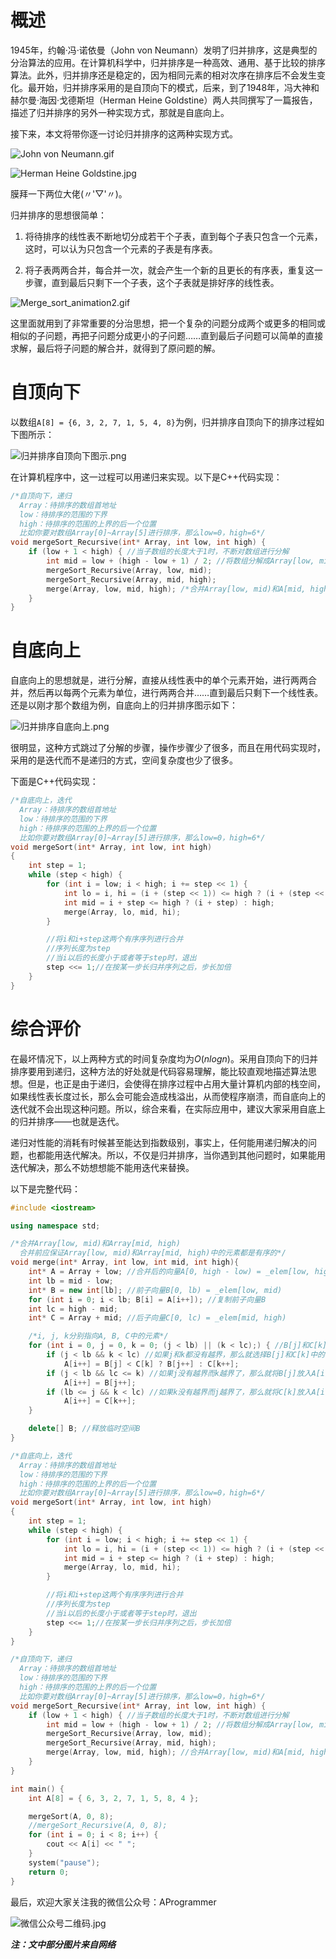 # 概述
1945年，约翰·冯·诺依曼（John von Neumann）发明了归并排序，这是典型的分治算法的应用。在计算机科学中，归并排序是一种高效、通用、基于比较的排序算法。此外，归并排序还是稳定的，因为相同元素的相对次序在排序后不会发生变化。最开始，归并排序采用的是自顶向下的模式，后来，到了1948年，冯大神和赫尔曼·海因·戈德斯坦（Herman Heine Goldstine）两人共同撰写了一篇报告，描述了归并排序的另外一种实现方式，那就是自底向上。

接下来，本文将带你逐一讨论归并排序的这两种实现方式。

![John von Neumann.gif](https://upload-images.jianshu.io/upload_images/14039533-8babeebc4777ea76.gif?imageMogr2/auto-orient/strip)

![Herman Heine Goldstine.jpg](https://upload-images.jianshu.io/upload_images/14039533-53cab7d70a37ca2e.jpg?imageMogr2/auto-orient/strip%7CimageView2/2/w/1240)

膜拜一下两位大佬(〃'▽'〃)。

归并排序的思想很简单：
1. 将待排序的线性表不断地切分成若干个子表，直到每个子表只包含一个元素，这时，可以认为只包含一个元素的子表是有序表。

2. 将子表两两合并，每合并一次，就会产生一个新的且更长的有序表，重复这一步骤，直到最后只剩下一个子表，这个子表就是排好序的线性表。


![Merge_sort_animation2.gif](https://upload-images.jianshu.io/upload_images/14039533-0927ab2c6804e419.gif?imageMogr2/auto-orient/strip)



这里面就用到了非常重要的分治思想，把一个复杂的问题分成两个或更多的相同或相似的子问题，再把子问题分成更小的子问题……直到最后子问题可以简单的直接求解，最后将子问题的解合并，就得到了原问题的解。

# 自顶向下

以数组`A[8] = {6, 3, 2, 7, 1, 5, 4, 8}`为例，归并排序自顶向下的排序过程如下图所示：

![归并排序自顶向下图示.png](https://upload-images.jianshu.io/upload_images/14039533-a015d3f4b8276675.png?imageMogr2/auto-orient/strip%7CimageView2/2/w/1240)

在计算机程序中，这一过程可以用递归来实现。以下是C++代码实现：
```C++
/*自顶向下，递归
  Array：待排序的数组首地址
  low：待排序的范围的下界
  high：待排序的范围的上界的后一个位置
  比如你要对数组Array[0]~Array[5]进行排序，那么low=0，high=6*/
void mergeSort_Recursive(int* Array, int low, int high) {
	if (low + 1 < high) { //当子数组的长度大于1时，不断对数组进行分解
		int mid = low + (high - low + 1) / 2; //将数组分解成Array[low, mid)和A[mid, high)，圆括号表示开区间，即数组中不包含此元素
		mergeSort_Recursive(Array, low, mid);
		mergeSort_Recursive(Array, mid, high);
		merge(Array, low, mid, high); /*合并Array[low, mid)和A[mid, high)，该函数在文末的完整代码中给出*/
	}
}
```

# 自底向上
自底向上的思想就是，进行分解，直接从线性表中的单个元素开始，进行两两合并，然后再以每两个元素为单位，进行两两合并……直到最后只剩下一个线性表。还是以刚才那个数组为例，自底向上的归并排序图示如下：

![归并排序自底向上.png](https://upload-images.jianshu.io/upload_images/14039533-9e977dc19a2aa36e.png?imageMogr2/auto-orient/strip%7CimageView2/2/w/1240)

很明显，这种方式跳过了分解的步骤，操作步骤少了很多，而且在用代码实现时，采用的是迭代而不是递归的方式，空间复杂度也少了很多。

下面是C++代码实现：
```c++
/*自底向上，迭代
  Array：待排序的数组首地址
  low：待排序的范围的下界
  high：待排序的范围的上界的后一个位置
  比如你要对数组Array[0]~Array[5]进行排序，那么low=0，high=6*/
void mergeSort(int* Array, int low, int high)
{
	int step = 1;
	while (step < high) {
		for (int i = low; i < high; i += step << 1) {
			int lo = i, hi = (i + (step << 1)) <= high ? (i + (step << 1)) : high; //定义二路归并的上界与下界 
			int mid = i + step <= high ? (i + step) : high;
			merge(Array, lo, mid, hi);
		}

		//将i和i+step这两个有序序列进行合并
		//序列长度为step
		//当i以后的长度小于或者等于step时，退出
		step <<= 1;//在按某一步长归并序列之后，步长加倍
	}
}
```

# 综合评价
在最坏情况下，以上两种方式的时间复杂度均为$O(nlogn)$。采用自顶向下的归并排序要用到递归，这种方法的好处就是代码容易理解，能比较直观地描述算法思想。但是，也正是由于递归，会使得在排序过程中占用大量计算机内部的栈空间，如果线性表长度过长，那么会可能会造成栈溢出，从而使程序崩溃，而自底向上的迭代就不会出现这种问题。所以，综合来看，在实际应用中，建议大家采用自底上的归并排序——也就是迭代。

递归对性能的消耗有时候甚至能达到指数级别，事实上，任何能用递归解决的问题，也都能用迭代解决。所以，不仅是归并排序，当你遇到其他问题时，如果能用迭代解决，那么不妨想想能不能用迭代来替换。

以下是完整代码：
```C++
#include <iostream>

using namespace std;

/*合并Array[low, mid)和Array[mid, high)
  合并前应保证Array[low, mid)和Array[mid, high)中的元素都是有序的*/
void merge(int* Array, int low, int mid, int high){
	int* A = Array + low; //合并后的向量A[0, high - low) = _elem[low, high)
	int lb = mid - low;
	int* B = new int[lb]; //前子向量B[0, lb) = _elem[low, mid)
	for (int i = 0; i < lb; B[i] = A[i++]); //复制前子向量B
	int lc = high - mid;
	int* C = Array + mid; //后子向量C[0, lc) = _elem[mid, high)

	/*i, j, k分别指向A, B, C中的元素*/
	for (int i = 0, j = 0, k = 0; (j < lb) || (k < lc);) { //B[j]和C[k]中小者转至A的末尾
		if (j < lb && k < lc) //如果j和k都没有越界，那么就选择B[j]和C[k]中的较小者放入A[i]
			A[i++] = B[j] < C[k] ? B[j++] : C[k++];
		if (j < lb && lc <= k) //如果j没有越界而k越界了，那么就将B[j]放入A[i]
			A[i++] = B[j++];
		if (lb <= j && k < lc) //如果k没有越界而j越界了，那么就将C[k]放入A[i]
			A[i++] = C[k++];
	}

	delete[] B; //释放临时空间B
}

/*自底向上，迭代
  Array：待排序的数组首地址
  low：待排序的范围的下界
  high：待排序的范围的上界的后一个位置
  比如你要对数组Array[0]~Array[5]进行排序，那么low=0，high=6*/
void mergeSort(int* Array, int low, int high)
{
	int step = 1;
	while (step < high) {
		for (int i = low; i < high; i += step << 1) {
			int lo = i, hi = (i + (step << 1)) <= high ? (i + (step << 1)) : high; //定义二路归并的上界与下界 
			int mid = i + step <= high ? (i + step) : high;
			merge(Array, lo, mid, hi);
		}

		//将i和i+step这两个有序序列进行合并
		//序列长度为step
		//当i以后的长度小于或者等于step时，退出
		step <<= 1;//在按某一步长归并序列之后，步长加倍
	}
}

/*自顶向下，递归
  Array：待排序的数组首地址
  low：待排序的范围的下界
  high：待排序的范围的上界的后一个位置
  比如你要对数组Array[0]~Array[5]进行排序，那么low=0，high=6*/
void mergeSort_Recursive(int* Array, int low, int high) {
	if (low + 1 < high) { //当子数组的长度大于1时，不断对数组进行分解
		int mid = low + (high - low + 1) / 2; //将数组分解成Array[low, mid)和A[mid, high)，圆括号表示开区间，即数组中不包含此元素
		mergeSort_Recursive(Array, low, mid);
		mergeSort_Recursive(Array, mid, high);
		merge(Array, low, mid, high); //合并Array[low, mid)和A[mid, high)
	}
}

int main() {
	int A[8] = { 6, 3, 2, 7, 1, 5, 8, 4 };

	mergeSort(A, 0, 8);
	//mergeSort_Recursive(A, 0, 8);
	for (int i = 0; i < 8; i++) {
		cout << A[i] << " ";
	}
	system("pause");
	return 0;
}
```

最后，欢迎大家关注我的微信公众号：AProgrammer

![微信公众号二维码.jpg](https://upload-images.jianshu.io/upload_images/14039533-127bc0c2ec7b8300.jpg?imageMogr2/auto-orient/strip%7CimageView2/2/w/1240)


***注：文中部分图片来自网络***